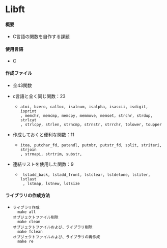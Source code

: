 
# Libft

#### 概要
  * C言語の関数を自作する課題

#### 使用言語
  * C

#### 作成ファイル
  * 全43関数

  * c言語と全く同じ関数：23
    * ```
      atoi, bzero, calloc, isalnum, isalpha, isascii, isdigit, isprint
      , memchr, memcmp, memcpy, memmove, memset, strchr, strdup, strlcat
      , strlcpy, strlen, strncmp, strnstr, strrchr, tolower, toupper
      ```

  * 作成しておくと便利な関数：11
    * ```
      itoa, putchar_fd, putendl, putnbr, putstr_fd, split, striteri, strjoin
      , strmapi, strtrim, substr, 
      ```

  * 連結リストを使用した関数：9
    * ```
       lstadd_back, lstadd_front, lstclear, lstdelone, lstiter, lstlast
       , lstmap, lstnew, lstsize
      ```

#### ライブラリの作成方法
  * ```
    ライブラリ作成
      make all
    オブジェクトファイル削除
      make clean
    オブジェクトファイルおよび、ライブラリ削除
      make fclean
    オブジェクトファイルおよび、ライブラリの再作成
      make re
    ```
